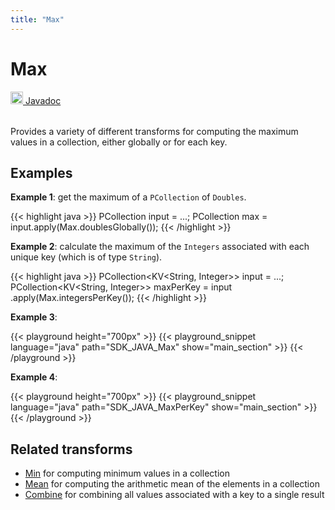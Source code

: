 ```yaml
---
title: "Max"
---
```

<!--
Licensed under the Apache License, Version 2.0 (the "License");
you may not use this file except in compliance with the License.
You may obtain a copy of the License at

http://www.apache.org/licenses/LICENSE-2.0

Unless required by applicable law or agreed to in writing, software
distributed under the License is distributed on an "AS IS" BASIS,
WITHOUT WARRANTIES OR CONDITIONS OF ANY KIND, either express or implied.
See the License for the specific language governing permissions and
limitations under the License.
-->
# Max
<table align="left">
    <a target="_blank" class="button"
        href="https://beam.apache.org/releases/javadoc/current/index.html?org/apache/beam/sdk/transforms/Max.html">
      <img src="/images/logos/sdks/java.png" width="20px" height="20px"
           alt="Javadoc" />
     Javadoc
    </a>
</table>
<br><br>

Provides a variety of different transforms for computing the maximum
values in a collection, either globally or for each key.

## Examples

**Example 1**: get the maximum of a `PCollection` of `Doubles`.

{{< highlight java >}}
PCollection<Double> input = ...;
PCollection<Double> max = input.apply(Max.doublesGlobally());
{{< /highlight >}}

**Example 2**: calculate the maximum of the `Integers` associated
with each unique key (which is of type `String`).

{{< highlight java >}}
PCollection<KV<String, Integer>> input = ...;
PCollection<KV<String, Integer>> maxPerKey = input
     .apply(Max.integersPerKey());
{{< /highlight >}}

**Example 3**:

{{< playground height="700px" >}}
{{< playground_snippet language="java" path="SDK_JAVA_Max" show="main_section" >}}
{{< /playground >}}

**Example 4**:

{{< playground height="700px" >}}
{{< playground_snippet language="java" path="SDK_JAVA_MaxPerKey" show="main_section" >}}
{{< /playground >}}

## Related transforms
* [Min](/documentation/transforms/java/aggregation/min)
  for computing minimum values in a collection
* [Mean](/documentation/transforms/java/aggregation/mean)
  for computing the arithmetic mean of the elements in a collection
* [Combine](/documentation/transforms/java/aggregation/combine)
  for combining all values associated with a key to a single result
